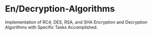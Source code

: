 # En/Decryption-Algorithms
Implementation of RC4, DES, RSA, and SHA Encryption and Decryption Algorithms with Specific Tasks Accomplished.
